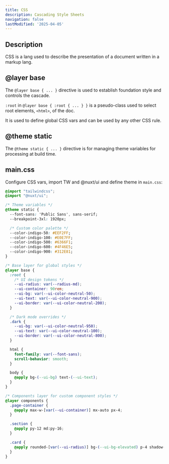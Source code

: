 ```yaml
---
title: CSS
description: Cascading Style Sheets
navigation: false
lastModified: '2025-04-05'
---
```


## Description

CSS is a lang used to describe the presentation of a document written in a markup lang.

## @layer base

The `@layer base { ... }` directive is used to establish foundation style and controls the cascade.

`:root` in `@layer base { :root { ... } }` is a pseudo-class used to select root elements, `<html>`, of the doc.

It is used to define global CSS vars and can be used by any other CSS rule.

## @theme static

The `@theme static { ... }` directive is for managing theme variables for processing at build time.

## main.css

Configure CSS vars, import TW and @nuxt/ui and define theme in `main.css`:

```css
@import "tailwindcss";
@import "@nuxt/ui";

/* Theme variables */
@theme static {
  --font-sans: 'Public Sans', sans-serif;
  --breakpoint-3xl: 1920px;

  /* Custom color palette */
  --color-indigo-50: #EEF2FF;
  --color-indigo-100: #E0E7FF;
  --color-indigo-500: #6366F1;
  --color-indigo-600: #4F46E5;
  --color-indigo-900: #312E81;
}

/* Base layer for global styles */
@layer base {
  :root {
    /* UI design tokens */
    --ui-radius: var(--radius-md);
    --ui-container: 90rem;
    --ui-bg: var(--ui-color-neutral-50);
    --ui-text: var(--ui-color-neutral-900);
    --ui-border: var(--ui-color-neutral-200);
  }

  /* Dark mode overrides */
  .dark {
    --ui-bg: var(--ui-color-neutral-950);
    --ui-text: var(--ui-color-neutral-100);
    --ui-border: var(--ui-color-neutral-800);
  }

  html {
    font-family: var(--font-sans);
    scroll-behavior: smooth;
  }

  body {
    @apply bg-(--ui-bg) text-(--ui-text);
  }
}

/* Components layer for custom component styles */
@layer components {
  .page-container {
    @apply max-w-[var(--ui-container)] mx-auto px-4;
  }

  .section {
    @apply py-12 md:py-16;
  }

  .card {
    @apply rounded-[var(--ui-radius)] bg-(--ui-bg-elevated) p-4 shadow-sm;
  }
}
```
